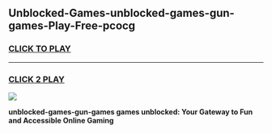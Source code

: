 
## Unblocked-Games-unblocked-games-gun-games-Play-Free-pcocg
<h3>
<a href="https://premium76.site?title=unblocked-games-gun-games&ref=18A">CLICK TO PLAY</a></h3>
<hr>

<h3>
<a href="https://premium76.site?title=unblocked-games-gun-games&ref=18A">CLICK 2 PLAY</a>
  
</h3>

<a href="https://premium76.site?title=unblocked-games-gun-games&ref=18A"><img src="https://clearcache.store/games.png"></a>


**unblocked-games-gun-games games unblocked: Your Gateway to Fun and Accessible Online Gaming**
